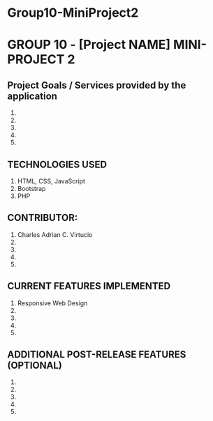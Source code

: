 # Group10-MiniProject2
# GROUP 10 - [Project NAME] MINI-PROJECT 2

## Project Goals / Services provided by the application

1.
2.
3.
4.
5.

## TECHNOLOGIES USED

1. HTML, CSS, JavaScript
2. Bootstrap
3. PHP

## CONTRIBUTOR:

1. Charles Adrian C. Virtucio
2.
3.
4.
5.

## CURRENT FEATURES IMPLEMENTED

1. Responsive Web Design
2.
3.
4.
5.

## ADDITIONAL POST-RELEASE FEATURES (OPTIONAL)

1.
2.
3.
4.
5.
